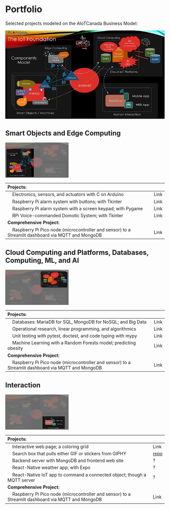 # Portfolio

Selected projects modeled on the  AIoTCanada Business Model:

<img src="img/model1.jpg" alt="Modèle d'AIoTCanada">

## Smart Objects and Edge Computing

<img src="img/model1a.jpg" alt="Modèle d'AIoTCanada" width="200">

| Projects:     |      |
|:-----|:-----|
| &nbsp;&nbsp;&nbsp;&nbsp;Electronics, sensors, and actuators with C on Arduino | Link  |
| &nbsp;&nbsp;&nbsp;&nbsp;Raspberry Pi alarm system with buttons; with Tkinter | Link  |
| &nbsp;&nbsp;&nbsp;&nbsp;Raspberry Pi alarm system with a screen keypad; with Pygame | Link  |
| &nbsp;&nbsp;&nbsp;&nbsp;RPi Voice-commanded Domotic System; with Tkinter | Link  |
| **Comprehensive Project:** |       |
| &nbsp;&nbsp;&nbsp;&nbsp;Raspberry Pi Pico node (microcontroller and sensor) to a Streamlit dashboard via MQTT and MongoDB | Link  |

## Cloud Computing and Platforms, Databases, Computing, ML, and AI

<img src="img/model1b.jpg" alt="Modèle d'AIoTCanada" width="200">

| Projects:     |      |
|:-----|:-----|
| &nbsp;&nbsp;&nbsp;&nbsp;Databases: MariaDB for SQL, MongoDB for NoSQL; and Big Data | Link  |
| &nbsp;&nbsp;&nbsp;&nbsp;Operational research, linear programming, and algorithmics | Link  |
| &nbsp;&nbsp;&nbsp;&nbsp;Unit testing with pytest, doctest, and code typing with mypy | Link  |
| &nbsp;&nbsp;&nbsp;&nbsp;Machine Learning with a Random Forests model; predicting obesity | Link  |
| **Comprehensive Project:** |       |
| &nbsp;&nbsp;&nbsp;&nbsp;Raspberry Pi Pico node (microcontroller and sensor) to a Streamlit dashboard via MQTT and MongoDB | Link  |

## Interaction

<img src="img/model1c.jpg" alt="Modèle d'AIoTCanada" width="200">
 
| Projects:     |      |
|:-----|:-----|
| &nbsp;&nbsp;&nbsp;&nbsp;Interactive web page; a coloring grid | Link  |
| &nbsp;&nbsp;&nbsp;&nbsp;Search box that pulls either GIF or stickers from GIPHY | <a href="https://github.com/ugolabo/search_box_giphy" target="_blank">repo</a>  |
| &nbsp;&nbsp;&nbsp;&nbsp;Backend server with MongoDB and frontend web site | ?  |
| &nbsp;&nbsp;&nbsp;&nbsp;React-Native weather app; with Expo | ?  |
| &nbsp;&nbsp;&nbsp;&nbsp;React-Native IoT app to command a connected object; though a MQTT server | ?  |
| **Comprehensive Project:** |       |
| &nbsp;&nbsp;&nbsp;&nbsp;Raspberry Pi Pico node (microcontroller and sensor) to a Streamlit dashboard via MQTT and MongoDB | Link  |
